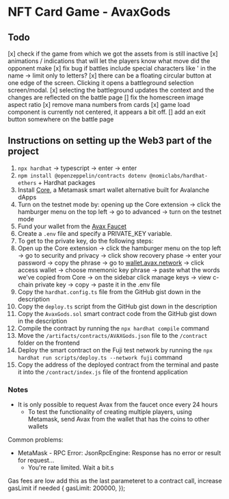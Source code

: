 # NFT Card Game - AvaxGods

## Todo
[x] check if the game from which we got the assets from is still inactive
[x] animations / indications that will let the players know what move did the opponent make
[x] fix bug if battles include special characters like ' in the name -> limit only to letters?
[x] there can be a floating circular button at one edge of the screen. Clicking it opens a battleground selection screen/modal.
  [x] selecting the battleground updates the context and the changes are reflected on the battle page
[] fix the homescreen image aspect ratio
[x] remove mana numbers from cards
[x] game load component is currently not centered, it appears a bit off.
[] add an exit button somewhere on the battle page 

## Instructions on setting up the Web3 part of the project
1. `npx hardhat` → typescript → enter → enter
2. `npm install @openzeppelin/contracts dotenv @nomiclabs/hardhat-ethers` + Hardhat packages
3. Install [Core](https://chrome.google.com/webstore/detail/core/agoakfejjabomempkjlepdflaleeobhb), a Metamask smart wallet alternative built for Avalanche dApps
  1. Turn on the testnet mode by: opening up the Core extension -> click the hamburger menu on the top left -> go to advanced -> turn on the testnet mode
4. Fund your wallet from the [Avax Faucet](https://faucet.avax.network/)
5. Create a `.env` file and specify a PRIVATE_KEY variable.
6. To get to the private key, do the following steps:
  1. Open up the Core extension -> click the hamburger menu on the top left -> go to security and privacy -> click show recovery phase -> enter your password -> copy the phrase -> go to [wallet.avax.network](https://wallet.avax.network/) -> click access wallet -> choose mnemonic key phrase -> paste what the words we’ve copied from Core -> on the sidebar click manage keys -> view c-chain private key -> copy -> paste it in the .env file
7. Copy the `hardhat.config.ts` file from the GitHub gist down in the description
8. Copy the `deploy.ts` script from the GitHub gist down in the description
9. Copy the `AvaxGods.sol` smart contract code from the GitHub gist down in the description
10. Compile the contract by running the `npx hardhat compile` command
  1. Move the `/artifacts/contracts/AVAXGods.json` file to the `/contract` folder on the frontend
11. Deploy the smart contract on the Fuji test network by running the `npx hardhat run scripts/deploy.ts --network fuji` command
  1. Copy the address of the deployed contract from the terminal and paste it into the `/contract/index.js` file of the frontend application

### Notes
- It is only possible to request Avax from the faucet once every 24 hours
  - To test the functionality of creating multiple players, using Metamask, send Avax from the wallet that has the coins to other wallets

Common problems: 
- MetaMask - RPC Error: JsonRpcEngine: Response has no error or result for request...
  - You're rate limited. Wait a bit.s


Gas fees are low
add this as the last parameteret to a contract call, increase gasLimit if needed {
        gasLimit: 200000,
      });